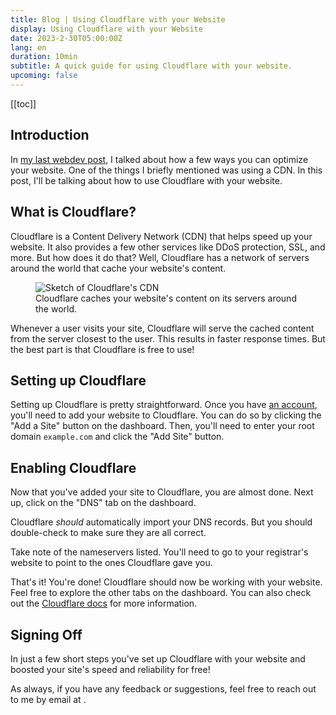 ```yaml
---
title: Blog | Using Cloudflare with your Website
display: Using Cloudflare with your Website
date: 2023-2-30T05:00:00Z
lang: en
duration: 10min
subtitle: A quick guide for using Cloudflare with your website.
upcoming: false
---
```


[[toc]]

## Introduction

In [my last webdev post](/posts/web-optimization), I talked about how a few ways you can optimize your website. One of the things I briefly mentioned was using a CDN. In this post, I'll be talking about how to use Cloudflare with your website.

## What is Cloudflare?

Cloudflare is a Content Delivery Network (CDN) that helps speed up your website. It also provides a few other services like DDoS protection, SSL, and more. But how does it do that? Well, Cloudflare has a network of servers around the world that cache your website's content.

<figure>
  <img src="/assets/posts/using-cloudflare/with-cloudflare.png" alt="Sketch of Cloudflare's CDN" rounded-lg dark:invert />
  <figcaption class="caption">Cloudflare caches your website's content on its servers around the world.</figcaption>
</figure>

Whenever a user visits your site, Cloudflare will serve the cached content from the server closest to the user. This results in faster response times. But the best part is that Cloudflare is free to use!

## Setting up Cloudflare

Setting up Cloudflare is pretty straightforward. Once you have [an account](https://dash.cloudflare.com/sign-up), you'll need to add your website to Cloudflare. You can do so by clicking the "Add a Site" button on the dashboard. Then, you'll need to enter your root domain `example.com` and click the "Add Site" button.

## Enabling Cloudflare

Now that you've added your site to Cloudflare, you are almost done. Next up, click on the "DNS" tab on the dashboard.

Cloudflare _should_ automatically import your DNS records. But you should double-check to make sure they are all correct.

Take note of the nameservers listed. You'll need to go to your registrar's website to point to the ones Cloudflare gave you.

That's it! You're done! Cloudflare should now be working with your website. Feel free to explore the other tabs on the dashboard. You can also check out the [Cloudflare docs](https://support.cloudflare.com/hc/en-us/articles/201720164-Step-2-Create-a-Cloudflare-account-and-add-a-website) for more information.

## Signing Off

In just a few short steps you've set up Cloudflare with your website and boosted your site's speed and reliability for free!

As always, if you have any feedback or suggestions, feel free to reach out to me by email at <EmailLink to="adibarra00@gmail.com" />.

